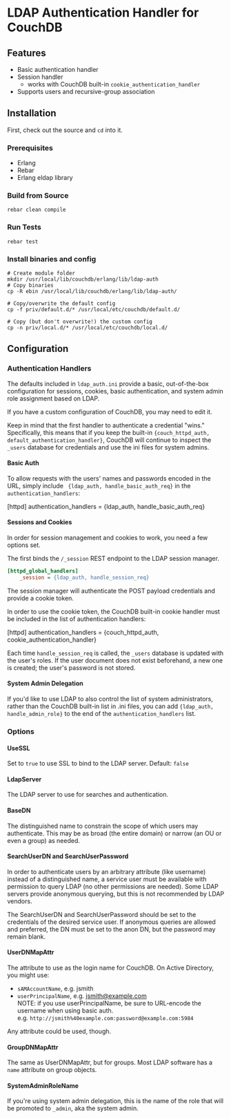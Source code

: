 # LDAP Authentication Handler for CouchDB

## Features
- Basic authentication handler
- Session handler
	- works with CouchDB built-in `cookie_authentication_handler`
- Supports users and recursive-group association

## Installation

First, check out the source and `cd` into it.

### Prerequisites
- Erlang
- Rebar
- Erlang eldap library

### Build from Source

```
rebar clean compile
```

### Run Tests

```
rebar test
```

### Install binaries and config

```
# Create module folder
mkdir /usr/local/lib/couchdb/erlang/lib/ldap-auth
# Copy binaries
cp -R ebin /usr/local/lib/couchdb/erlang/lib/ldap-auth/

# Copy/overwrite the default config
cp -f priv/default.d/* /usr/local/etc/couchdb/default.d/

# Copy (but don't overwrite!) the custom config
cp -n priv/local.d/* /usr/local/etc/couchdb/local.d/
```

## Configuration

### Authentication Handlers

The defaults included in `ldap_auth.ini` provide a basic, out-of-the-box
configuration for sessions, cookies, basic authentication, and system admin
role assignment based on LDAP. 

If you have a custom configuration of CouchDB, you may need to edit it.

Keep in mind that the first handler to authenticate a credential "wins."
Specifically, this means that if you keep the built-in 
`{couch_httpd_auth, default_authentication_handler}`, CouchDB will continue
to inspect the `_users` database for credentials and use the ini files
for system admins.

#### Basic Auth

To allow requests with the users' names and passwords encoded in the URL,
simply include ` {ldap_auth, handle_basic_auth_req}` in the
`authentication_handlers`:

[httpd]
    authentication_handlers = {ldap_auth, handle_basic_auth_req}

#### Sessions and Cookies

In order for session management and cookies to work, you need a few options set.

The first binds the `/_session` REST endpoint to the LDAP session manager.

```ini
[httpd_global_handlers]
    _session = {ldap_auth, handle_session_req}
```

The session manager will authenticate the POST payload credentials and provide
a cookie token.

In order to use the cookie token, the CouchDB built-in cookie handler must be
included in the list of authentication handlers:

[httpd]
    authentication_handlers = {couch_httpd_auth, cookie_authentication_handler}

Each time `handle_session_req` is called, the `_users` database is updated
with the user's roles. If the user document does not exist beforehand, a new one
is created; the user's password is not stored.

#### System Admin Delegation

If you'd like to use LDAP to also control the list of system administrators, 
rather than the CouchDB built-in list in .ini files, you can add 
`{ldap_auth, handle_admin_role}` to the end of the `authentication_handlers`
list.

### Options

#### UseSSL

Set to `true` to use SSL to bind to the LDAP server. Default: `false`

#### LdapServer

The LDAP server to use for searches and authentication.

#### BaseDN

The distinguished name to constrain the scope of which users may authenticate.
This may be as broad (the entire domain) or narrow (an OU or even a group) as
needed.

#### SearchUserDN and SearchUserPassword

In order to authenticate users by an arbitrary attribute (like username) instead
of a distinguished name, a service user must be available with permission to
query LDAP (no other permissions are needed). Some LDAP servers provide anonymous
querying, but this is not recommended by LDAP vendors. 

The SearchUserDN and SearchUserPassword should be set to the credentials of the
desired service user. If anonymous queries are allowed and preferred, the DN
must be set to the anon DN, but the password may remain blank.

#### UserDNMapAttr

The attribute to use as the login name for CouchDB. On Active Directory, you 
might use:

- `sAMAccountName`, e.g. jsmith
- `userPrincipalName`, e.g. jsmith@example.com<br/>
  NOTE: if you use userPrincipalName, be sure to URL-encode the username when using basic auth.<br/>
  e.g. `http://jsmith%40example.com:password@example.com:5984`

Any attribute could be used, though.

#### GroupDNMapAttr

The same as UserDNMapAttr, but for groups. Most LDAP software has a `name`
attribute on group objects.

#### SystemAdminRoleName

If you're using system admin delegation, this is the name of the role that will
be promoted to `_admin`, aka the system admin.
